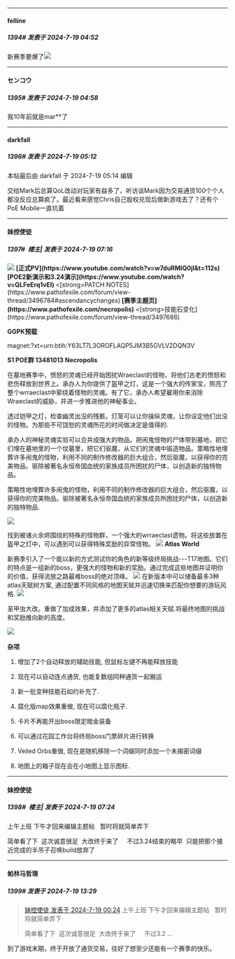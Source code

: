 ﻿
*****

####  felline  
##### 1394#       发表于 2024-7-19 04:52

新赛季要爆了<img src="https://static.saraba1st.com/image/smiley/face2017/056.gif" referrerpolicy="no-referrer">


*****

####  センコウ  
##### 1395#       发表于 2024-7-19 04:58

我10年前就是mar**了


*****

####  darkfall  
##### 1396#       发表于 2024-7-19 05:12

 本帖最后由 darkfall 于 2024-7-19 05:14 编辑 

交给Mark后总算QoL改动对玩家有益多了，听访谈Mark因为交易通货100个个人都没反应总算疯了。最近看来感觉Chris自己股权兑现后做新游戏去了？还有个PoE Mobile一直坑着


*****

####  妹控使徒  
##### 1397#         楼主| 发表于 2024-7-19 07:16

<img src="https://i.imgur.com/5vVvoCd.png" referrerpolicy="no-referrer">
<strong>[正式PV](https://www.youtube.com/watch?v=w7duRMlQ0jI&amp;t=112s)
[POE2新演示和3.24演示](https://www.youtube.com/watch?v=QLFeErq1vEI)
</strong><[strong>PATCH NOTES</strong>](https://www.pathofexile.com/forum/view-thread/3496784#ascendancychanges)<strong>
[赛季主题页](https://www.pathofexile.com/necropolis)</strong>
<[strong>技能石变化</strong>](https://www.pathofexile.com/forum/view-thread/3497686)

<strong>GGPK预载</strong>

magnet:?xt=urn:btih:Y63LT7L3OROFLAQP5JM3B5GVLV2DQN3V

<strong>S1 POE群
13481013
</strong>
<strong>Necropolis</strong>

在墓地赛季中，愤怒的灵魂已经开始困扰Wraeclast的怪物，将他们古老的愤怒和悲伤释放到世界上。承办人为你提供了盔甲之灯，这是一个强大的传家宝，照亮了整个wrraeclast中萦绕着怪物的灵魂。有了它，承办人希望雇用你来消除Wraeclast的威胁，并进一步推进他的神秘事业。

透过铠甲之灯，检查幽灵出没的残骸。灯笼可以让你操纵灵魂，让你设定他们出没的怪物。为那些不可饶恕的灵魂所花的时间做决定是值得的.

承办人的神秘灵魂实验可以合并成强大的物品。把闹鬼怪物的尸体带到墓地，把它们埋在墓地里的一个坟墓里，把它们驱魔，从它们的灵魂中锻造物品。策略性地埋葬许多闹鬼的怪物，利用不同的制作修改器的巨大组合，然后驱魔，以获得你的完美物品。驱除被著名永恒帝国血统的家族成员所困扰的尸体，以创造新的独特物品。

策略性地埋葬许多闹鬼的怪物，利用不同的制作修改器的巨大组合，然后驱魔，以获得你的完美物品。驱除被著名永恒帝国血统的家族成员所困扰的尸体，以创造新的独特物品.

<img src="https://i.imgur.com/bfD2hss.png" referrerpolicy="no-referrer">

找到被诸火余烬围绕的特殊的怪物群，一个强大的wrraeclast遗物。将这些放置在盔甲之灯中，可以遇到可以获得特殊奖励的异常怪物。
<img src="https://i.imgur.com/cGIthX8.png" referrerpolicy="no-referrer">
<strong>
</strong>
<strong>Atlas World</strong>

新赛季引入了一个能以新的方式测试你的角色的新等级终局挑战---T17地图。它们的特点是一组新的boss，更强大的怪物和新的奖励。通过完成这些地图并证明你的价值，获得流放之路最难boss的绝对顶峰。
<img src="https://i.imgur.com/ETImbYu.png" referrerpolicy="no-referrer">
在新版本中可以储备最多3种atlas天赋树方案, 通过配置不同风格的地图天赋并迅速切换来匹配你想要的游玩风格.
<img src="https://i.imgur.com/fIzoI6d.png" referrerpolicy="no-referrer">

圣甲虫大改。重做了加成效果，并添加了更多的atlas相关天赋.将最终地图的挑战和奖励推向新的高度。

<img src="https://i.imgur.com/nw6kdou.png" referrerpolicy="no-referrer">  

<strong>杂项</strong>

1. 增加了2个自动释放的辅助技能, 但鼠标左键不再能释放技能

2. 现在可以自动连点通货, 也能复数组同种通货一起搬运

3. 新一批变种技能石如约补充了.

4. 腐化版map效果重做, 现在可以腐化瓶子.

5. 卡片不再能开出boss限定暗金装备

6. 可以通过花园工作台将终局boss门票碎片进行转换

7. Veiled Orbs重做, 现在是随机移除一个词缀同时添加一个未揭密词缀

8. 地图上的箱子现在会在小地图上显示图标.


*****

####  妹控使徒  
##### 1398#         楼主| 发表于 2024-7-19 07:24

上午上班 下午才回来编辑主题帖   暂时将就简单弄下

简单看了下  这次诚意很足  大改终于来了     不过3.24结束的略早  只能把那个接近完成的半吊子召唤build放弃了


*****

####  帕林马哲理  
##### 1399#       发表于 2024-7-19 13:29

<blockquote><a href="httphttps://bbs.saraba1st.com/2b/forum.php?mod=redirect&amp;goto=findpost&amp;pid=65631314&amp;ptid=1478318" target="_blank">妹控使徒 发表于 2024-7-19 00:24</a>
上午上班 下午才回来编辑主题帖   暂时将就简单弄下

简单看了下  这次诚意很足  大改终于来了     不过3.2 ...</blockquote>
到了游戏末期，终于开放了通货交易，往好了想至少还能有一个赛季的快乐。

